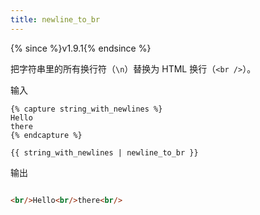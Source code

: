 ```yaml
---
title: newline_to_br
---
```


{% since %}v1.9.1{% endsince %}

把字符串里的所有换行符（`\n`）替换为 HTML 换行（`<br />`）。

输入
```liquid
{% capture string_with_newlines %}
Hello
there
{% endcapture %}

{{ string_with_newlines | newline_to_br }}
```

输出
```html

<br/>Hello<br/>there<br/>
```
